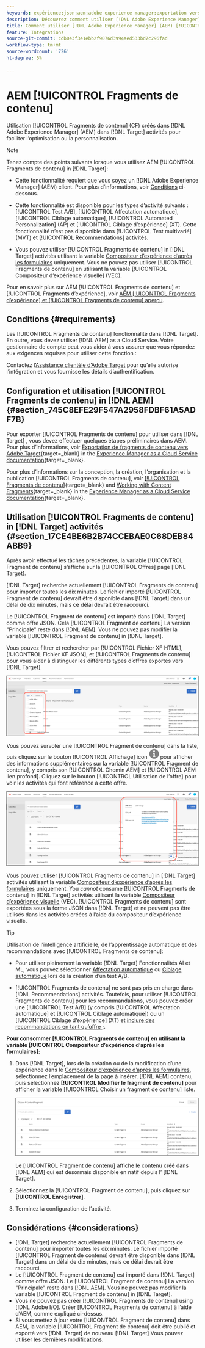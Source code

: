 ```yaml
---
keywords: expérience;json;aem;adobe experience manager;exportation vers adobe target;fragments de contenu;fragments;CF;cf
description: Découvrez comment utiliser [!DNL Adobe Experience Manager] [!UICONTROL Fragments de contenu] in [!DNL Adobe Target] activités.
title: Comment utiliser [!DNL Adobe Experience Manager] (AEM) [!UICONTROL Fragments de contenu]?
feature: Integrations
source-git-commit: cdb0e3f3e1ebb2f9076d3994aed533bd7c296fad
workflow-type: tm+mt
source-wordcount: '726'
ht-degree: 5%

---
```


# AEM [!UICONTROL Fragments de contenu]

Utilisation [!UICONTROL Fragments de contenu] (CF) créés dans [!DNL Adobe Experience Manager] (AEM) dans [!DNL Target] activités pour faciliter l’optimisation ou la personnalisation.

>[!NOTE]
>
>Tenez compte des points suivants lorsque vous utilisez AEM [!UICONTROL Fragments de contenu] in [!DNL Target]:
> 
>* Cette fonctionnalité requiert que vous soyez un [!DNL Adobe Experience Manager] (AEM) client. Pour plus d’informations, voir [Conditions](#section_AE6F0971E1574B3AA324003599B96E5A) ci-dessous.
>
>* Cette fonctionnalité est disponible pour les types d’activité suivants : [!UICONTROL Test A/B], [!UICONTROL Affectation automatique], [!UICONTROL Ciblage automatique], [!UICONTROL Automated Personalization] (AP) et [!UICONTROL Ciblage d’expérience] (XT). Cette fonctionnalité n’est pas disponible dans [!UICONTROL Test multivarié] (MVT) et [!UICONTROL Recommendations] activités.
>
>* Vous pouvez utiliser [!UICONTROL Fragments de contenu] in [!DNL Target] activités utilisant la variable [Compositeur d’expérience d’après les formulaires](/help/main/c-experiences/form-experience-composer.md) uniquement. Vous ne pouvez pas utiliser [!UICONTROL Fragments de contenu] en utilisant la variable [!UICONTROL Compositeur d’expérience visuelle] (VEC).


Pour en savoir plus sur AEM [!UICONTROL Fragments de contenu] et [!UICONTROL Fragments d’expérience], voir [AEM [!UICONTROL Fragments d’expérience] et [!UICONTROL Fragments de contenu] aperçu](/help/main/c-integrating-target-with-mac/aem/aem-experience-and-content-fragments.md).

## Conditions {#requirements}

Les [!UICONTROL Fragments de contenu] fonctionnalité dans [!DNL Target]. En outre, vous devez utiliser [!DNL AEM] as a Cloud Service. Votre gestionnaire de compte peut vous aider à vous assurer que vous répondez aux exigences requises pour utiliser cette fonction :

Contactez l’[Assistance clientèle d’Adobe Target](/help/main/cmp-resources-and-contact-information.md#reference_ACA3391A00EF467B87930A450050077C) pour qu’elle autorise l’intégration et vous fournisse les détails d’authentification.

## Configuration et utilisation [!UICONTROL Fragments de contenu] in [!DNL AEM] {#section_745C8EFE29F547A2958FDBF61A5ADF7B}

Pour exporter [!UICONTROL Fragments de contenu] pour utiliser dans [!DNL Target] , vous devez effectuer quelques étapes préliminaires dans AEM. Pour plus d’informations, voir [Exportation de fragments de contenu vers Adobe Target](https://experienceleague.adobe.com/docs/experience-manager-cloud-service/content/sites/integrations/content-fragments-target.html){target=_blank} in the [Experience Manager as a Cloud Service documentation](https://experienceleague.adobe.com/docs/experience-manager-cloud-service/content/home.html){target=_blank}.

Pour plus d’informations sur la conception, la création, l’organisation et la publication [!UICONTROL Fragments de contenu], voir [[!UICONTROL Fragments de contenu]](https://experienceleague.adobe.com/docs/experience-manager-cloud-service/content/sites/authoring/fundamentals/content-fragments.html?lang=en){target=_blank} and [Working with Content Fragments](https://experienceleague.adobe.com/docs/experience-manager-cloud-service/content/sites/administering/content-fragments/content-fragments.html){target=_blank} in the [Experience Manager as a Cloud Service documentation](https://experienceleague.adobe.com/docs/experience-manager-cloud-service/content/home.html){target=_blank}.

## Utilisation [!UICONTROL Fragments de contenu] in [!DNL Target] activités {#section_17CE4BE6B2B74CCEBAE0C68DEB84ABB9}

Après avoir effectué les tâches précédentes, la variable [!UICONTROL Fragment de contenu] s’affiche sur la [!UICONTROL Offres] page [!DNL Target].

[!DNL Target] recherche actuellement [!UICONTROL Fragments de contenu] pour importer toutes les dix minutes. Le fichier importé [!UICONTROL Fragment de contenu] devrait être disponible dans [!DNL Target] dans un délai de dix minutes, mais ce délai devrait être raccourci.

Le [!UICONTROL Fragment de contenu] est importé dans [!DNL Target] comme offre JSON. Cela [!UICONTROL Fragment de contenu] La version &quot;Principale&quot; reste dans [!DNL AEM]. Vous ne pouvez pas modifier la variable [!UICONTROL Fragment de contenu] in [!DNL Target].

Vous pouvez filtrer et rechercher par [!UICONTROL Fichier XF HTML], [!UICONTROL Fichier XF JSON], et [!UICONTROL Fragments de contenu] pour vous aider à distinguer les différents types d’offres exportés vers [!DNL Target].

![Filtrage par types de fragments de contenu : HTML ou JSON dans l’interface utilisateur de Target](/help/main/c-integrating-target-with-mac/aem/assets/fragment-types.png)

Vous pouvez survoler une [!UICONTROL Fragment de contenu] dans la liste, puis cliquez sur le bouton [!UICONTROL Affichage] icon ![Icône Infos](/help/main/c-integrating-target-with-mac/aem/assets/icon-info.png) pour afficher des informations supplémentaires sur la variable [!UICONTROL Fragment de contenu], y compris son [!UICONTROL Chemin AEM] et [!UICONTROL AEM lien profond]. Cliquez sur le bouton [!UICONTROL Utilisation de l’offre] pour voir les activités qui font référence à cette offre.

![Fenêtre contextuelle d’informations sur les fragments de contenu](/help/main/c-integrating-target-with-mac/aem/assets/cf-info-popup.png)

Vous pouvez utiliser [!UICONTROL Fragments de contenu] in [!DNL Target] activités utilisant la variable [Compositeur d’expérience d’après les formulaires](/help/main/c-experiences/form-experience-composer.md) uniquement. You *cannot* consume [!UICONTROL Fragments de contenu] in [!DNL Target] activités utilisant la variable [Compositeur d’expérience visuelle](/help/main/c-experiences/c-visual-experience-composer/visual-experience-composer.md) (VEC). [!UICONTROL Fragments de contenu] sont exportées sous la forme JSON dans [!DNL Target] et ne peuvent pas être utilisés dans les activités créées à l’aide du compositeur d’expérience visuelle.

>[!TIP]
>
>Utilisation de l’intelligence artificielle, de l’apprentissage automatique et des recommandations avec [!UICONTROL Fragments de contenu]:
>
>* Pour utiliser pleinement la variable [!DNL Target] Fonctionnalités AI et ML, vous pouvez sélectionner [Affectation automatique](/help/main/c-activities/automated-traffic-allocation/automated-traffic-allocation.md#concept_A1407678796B4C569E94CBA8A9F7F5D4) ou [Ciblage automatique](/help/main/c-activities/auto-target/auto-target-to-optimize.md) lors de la création d’un test A/B.
>
>* [!UICONTROL Fragments de contenu] ne sont pas pris en charge dans [!DNL Recommendations] activités. Toutefois, pour utiliser [!UICONTROL Fragments de contenu] pour les recommandations, vous pouvez créer une [!UICONTROL Test A/B] (y compris [!UICONTROL Affectation automatique] et [!UICONTROL Ciblage automatique]) ou un [!UICONTROL Ciblage d’expérience] (XT) et [inclure des recommandations en tant qu’offre ;](/help/main/c-recommendations/recommendations-as-an-offer.md).


**Pour consommer [!UICONTROL Fragments de contenu] en utilisant la variable [!UICONTROL Compositeur d’expérience d’après les formulaires]:**

1. Dans [!DNL Target], lors de la création ou de la modification d’une expérience dans le [Compositeur d’expérience d’après les formulaires](/help/main/c-experiences/form-experience-composer.md#task_FAC842A6535045B68B4C1AD3E657E56E), sélectionnez l’emplacement de la page à insérer. [!DNL AEM] contenu, puis sélectionnez **[!UICONTROL Modifier le fragment de contenu]** pour afficher la variable [!UICONTROL Choisir un fragment de contenu] liste.

   ![image content_fragment_list](/help/main/c-integrating-target-with-mac/aem/assets/choose-content-fragment.png)

   Le [!UICONTROL Fragment de contenu] affiche le contenu créé dans [!DNL AEM] qui est désormais disponible en natif depuis l’ [!DNL Target].

1. Sélectionnez la [!UICONTROL Fragment de contenu], puis cliquez sur **[!UICONTROL Enregistrer]**.
1. Terminez la configuration de l’activité.

## Considérations {#considerations}

* [!DNL Target] recherche actuellement [!UICONTROL Fragments de contenu] pour importer toutes les dix minutes. Le fichier importé [!UICONTROL Fragment de contenu] devrait être disponible dans [!DNL Target] dans un délai de dix minutes, mais ce délai devrait être raccourci.
* Le [!UICONTROL Fragment de contenu] est importé dans [!DNL Target] comme offre JSON. Le [!UICONTROL Fragment de contenu] La version &quot;Principale&quot; reste dans [!DNL AEM]. Vous ne pouvez pas modifier la variable [!UICONTROL Fragment de contenu] in [!DNL Target].
* Vous ne pouvez pas créer [!UICONTROL Fragments de contenu] using [!DNL Adobe I/O]. Créer [!UICONTROL Fragments de contenu] à l’aide d’AEM, comme expliqué ci-dessus.
* Si vous mettez à jour votre [!UICONTROL Fragment de contenu] dans AEM, la variable [!UICONTROL Fragment de contenu] doit être publié et exporté vers [!DNL Target] de nouveau [!DNL Target] Vous pouvez utiliser les dernières modifications.